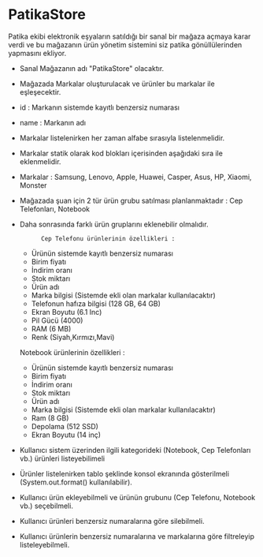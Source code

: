 # PatikaStore

Patika ekibi elektronik eşyaların satıldığı bir sanal bir mağaza açmaya karar verdi ve bu mağazanın ürün yönetim sistemini siz patika gönüllülerinden yapmasını ekliyor.

* Sanal Mağazanın adı "PatikaStore" olacaktır.

* Mağazada Markalar oluşturulacak ve ürünler bu markalar ile eşleşecektir.

* id : Markanın sistemde kayıtlı benzersiz numarası

* name : Markanın adı

* Markalar listelenirken her zaman alfabe sırasıyla listelenmelidir.

* Markalar statik olarak kod blokları içerisinden aşağıdaki sıra ile eklenmelidir.

* Markalar : Samsung, Lenovo, Apple, Huawei, Casper, Asus, HP, Xiaomi, Monster

* Mağazada şuan için 2 tür ürün grubu satılması planlanmaktadır : Cep Telefonları, Notebook

* Daha sonrasında farklı ürün gruplarını eklenebilir olmalıdır.

            Cep Telefonu ürünlerinin özellikleri :
    * Ürünün sistemde kayıtlı benzersiz numarası
    * Birim fiyatı
    * İndirim oranı
    * Stok miktarı
    * Ürün adı
    * Marka bilgisi (Sistemde ekli olan markalar kullanılacaktır)
    * Telefonun hafıza bilgisi (128 GB, 64 GB)
    * Ekran Boyutu (6.1 Inc)
    * Pil Gücü (4000)
    * RAM (6 MB)
    * Renk (Siyah,Kırmızı,Mavi)

    Notebook ürünlerinin özellikleri :
    * Ürünün sistemde kayıtlı benzersiz numarası
    * Birim fiyatı
    * İndirim oranı
    * Stok miktarı
    * Ürün adı
    * Marka bilgisi (Sistemde ekli olan markalar kullanılacaktır)
    * Ram (8 GB)
    * Depolama (512 SSD)
    * Ekran Boyutu (14 inç)
    
* Kullanıcı sistem üzerinden ilgili kategorideki (Notebook, Cep Telefonları vb.) ürünleri listeyebilimeli

* Ürünler listelenirken tablo şeklinde konsol ekranında gösterilmeli (System.out.format() kullanılabilir).

* Kullanıcı ürün ekleyebilmeli ve ürünün grubunu (Cep Telefonu, Notebook vb.) seçebilmeli.

* Kullanıcı ürünleri benzersiz numaralarına göre silebilmeli.

* Kullanıcı ürünlerin benzersiz numaralarına ve markalarına göre filtreleyip listeleyebilmeli.

